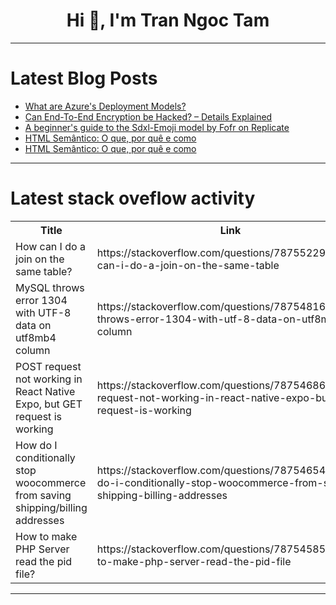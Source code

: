 <h1 align="center">Hi 👋, I'm Tran Ngoc Tam</h1>

---

# Latest Blog Posts 
<!-- BLOG-POST-LIST:START -->
- [What are Azure&#39;s Deployment Models?](https://dev.to/1hamzabek/what-are-azures-deployment-models-21if)
- [Can End-To-End Encryption be Hacked? – Details Explained](https://dev.to/clouddefenseai/can-end-to-end-encryption-be-hacked-details-explained-lg4)
- [A beginner&#39;s guide to the Sdxl-Emoji model by Fofr on Replicate](https://dev.to/mikeyoung44/a-beginners-guide-to-the-sdxl-emoji-model-by-fofr-on-replicate-48m2)
- [HTML Semântico: O que, por quê e como](https://dev.to/dougsource/html-semantico-o-que-por-que-e-como-2i33)
- [HTML Semântico: O que, por quê e como](https://dev.to/dougsource/html-semantico-o-que-por-que-e-como-k4k)
<!-- BLOG-POST-LIST:END -->

---

# Latest stack oveflow activity
<table>
  <tr><th>Title</th><th>Link</th></tr>
  <!-- STACKOVERFLOW:START --><tr><td>How can I do a join on the same table?</td><td>https://stackoverflow.com/questions/78755229/how-can-i-do-a-join-on-the-same-table</td></tr><tr><td>MySQL throws error 1304 with UTF-8 data on utf8mb4 column</td><td>https://stackoverflow.com/questions/78754816/mysql-throws-error-1304-with-utf-8-data-on-utf8mb4-column</td></tr><tr><td>POST request not working in React Native Expo, but GET request is working</td><td>https://stackoverflow.com/questions/78754686/post-request-not-working-in-react-native-expo-but-get-request-is-working</td></tr><tr><td>How do I conditionally stop woocommerce from saving shipping/billing addresses</td><td>https://stackoverflow.com/questions/78754654/how-do-i-conditionally-stop-woocommerce-from-saving-shipping-billing-addresses</td></tr><tr><td>How to make PHP Server read the pid file?</td><td>https://stackoverflow.com/questions/78754585/how-to-make-php-server-read-the-pid-file</td></tr><!-- STACKOVERFLOW:END -->
</table>

---


